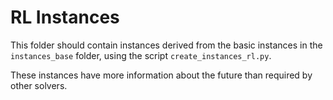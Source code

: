 # RL Instances

This folder should contain instances
derived from the basic instances
in the `instances_base` folder,
using the script `create_instances_rl.py`.

These instances have more information
about the future than required by other solvers.

